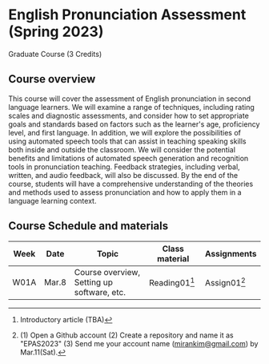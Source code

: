 # English Pronunciation Assessment (Spring 2023)
Graduate Course (3 Credits)

## Course overview
This course will cover the assessment of English pronunciation in second language learners. We will examine a range of techniques, including rating scales and diagnostic assessments, and consider how to set appropriate goals and standards based on factors such as the learner's age, proficiency level, and first language. In addition, we will explore the possibilities of using automated speech tools that can assist in teaching speaking skills both inside and outside the classroom.  We will consider the potential benefits and limitations of automated speech generation and recognition tools in pronunciation teaching. Feedback strategies, including verbal, written, and audio feedback, will also be discussed. By the end of the course, students will have a comprehensive understanding of the theories and methods used to assess pronunciation and how to apply them in a language learning context.

## Course Schedule and materials

|Week|Date|Topic|Class material|Assignments|
|--|--|--|--|--|
|W01A|Mar.8|Course overview, Setting up software, etc.|Reading01[^1]|Assign01[^2]|

[^1]: Introductory article (TBA)
[^2]: (1) Open a Github account (2) Create a repository and name it as "EPAS2023" (3) Send me your account name (mirankim@gmail.com) by Mar.11(Sat).
